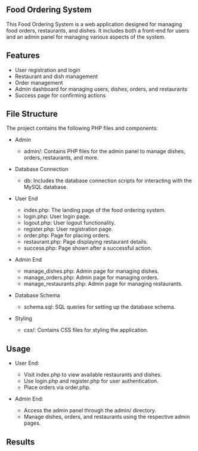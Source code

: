 ## Food Ordering System
This Food Ordering System is a web application designed for managing food orders, restaurants, and dishes. It includes both a front-end for users and an admin panel for managing various aspects of the system.

## Features
- User registration and login
- Restaurant and dish management
- Order management
- Admin dashboard for managing users, dishes, orders, and restaurants
- Success page for confirming actions

## File Structure
The project contains the following PHP files and components:

- Admin
  - admin/: Contains PHP files for the admin panel to manage dishes, orders, restaurants, and more.

- Database Connection
  - db: Includes the database connection scripts for interacting with the MySQL database.
  
- User End
  - index.php: The landing page of the food ordering system.
  - login.php: User login page.
  - logout.php: User logout functionality.
  - register.php: User registration page.
  - order.php: Page for placing orders.
  - restaurant.php: Page displaying restaurant details.
  - success.php: Page shown after a successful action.

- Admin End
  - manage_dishes.php: Admin page for managing dishes.
  - manage_orders.php: Admin page for managing orders.
  - manage_restaurants.php: Admin page for managing restaurants.

- Database Schema
  - schema.sql: SQL queries for setting up the database schema.

- Styling
  - css/: Contains CSS files for styling the application.

## Usage
- User End:
  - Visit index.php to view available restaurants and dishes.
  - Use login.php and register.php for user authentication.
  - Place orders via order.php.

- Admin End:
  - Access the admin panel through the admin/ directory.
  - Manage dishes, orders, and restaurants using the respective admin pages.

## Results 

